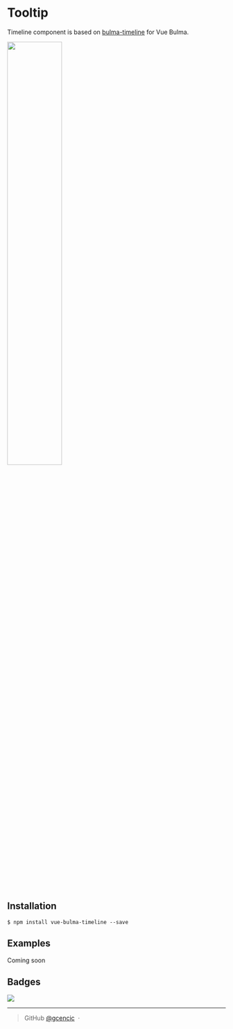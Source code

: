 # Tooltip

Timeline component is based on [bulma-timeline](https://wikiki.github.io/bulma-extensions/timeline) for Vue Bulma.

<img src="https://img4.hostingpics.net/pics/887099ScreenShot20170812at150229.png" width="50%">

## Installation

```
$ npm install vue-bulma-timeline --save
```


## Examples

Coming soon

## Badges

![](https://img.shields.io/badge/license-MIT-blue.svg)

---

> GitHub [@gcencic](https://github.com/gcencic) &nbsp;&middot;&nbsp;

